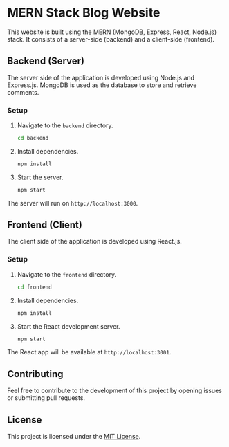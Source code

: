 # MERN Stack Blog Website

This website is built using the MERN (MongoDB, Express, React, Node.js) stack. It consists of a server-side (backend) and a client-side (frontend).

## Backend (Server)

The server side of the application is developed using Node.js and Express.js. MongoDB is used as the database to store and retrieve comments.

### Setup

1. Navigate to the `backend` directory.
    ```bash
    cd backend
    ```

2. Install dependencies.
    ```bash
    npm install
    ```

3. Start the server.
    ```bash
    npm start
    ```

The server will run on `http://localhost:3000`.

## Frontend (Client)

The client side of the application is developed using React.js.

### Setup

1. Navigate to the `frontend` directory.
    ```bash
    cd frontend
    ```

2. Install dependencies.
    ```bash
    npm install
    ```

3. Start the React development server.
    ```bash
    npm start
    ```

The React app will be available at `http://localhost:3001`.

## Contributing

Feel free to contribute to the development of this project by opening issues or submitting pull requests.

## License

This project is licensed under the [MIT License](LICENSE).
